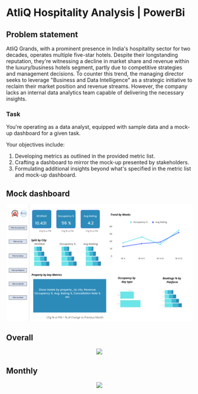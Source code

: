 # AtliQ Hospitality Analysis | PowerBi

## Problem statement
AtliQ Grands, with a prominent presence in India's hospitality sector for two decades, operates multiple five-star hotels. Despite their longstanding reputation, they're witnessing a decline in market share and revenue within the luxury/business hotels segment, partly due to competitive strategies and management decisions. To counter this trend, the managing director seeks to leverage "Business and Data Intelligence" as a strategic initiative to reclaim their market position and revenue streams. However, the company lacks an internal data analytics team capable of delivering the necessary insights.

### Task
You're operating as a data analyst, equipped with sample data and a mock-up dashboard for a given task. 

Your objectives include:
1. Developing metrics as outlined in the provided metric list.
2. Crafting a dashboard to mirror the mock-up presented by stakeholders.
3. Formulating additional insights beyond what's specified in the metric list and mock-up dashboard.

## Mock dashboard
<p align="center">
    <img src="https://github.com/Naveen-S6/AtliQ_Hospitality_Analysis_PowerBI/blob/main/Dataset/mock%20up%20dashboard_atliq%20grands.png" width="600">
</p>

## Overall
<p align="center">
    <img src='https://github.com/lebertbill/Hospitality-Analysis_PowerBi/blob/main/images/AtliQ_Hos_1.JPG' width="600">
</p>

## Monthly
<p align="center">
    <img src='https://github.com/lebertbill/Hospitality-Analysis_PowerBi/blob/main/images/AtliQ_Hos_2.JPG' width="600">
</p>
